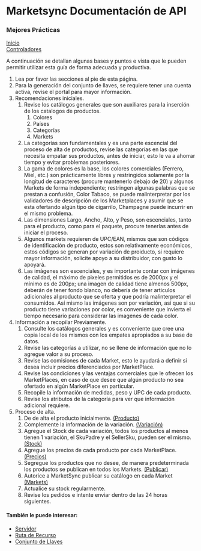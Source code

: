 # Marketsync Documentación de API 
### Mejores Prácticas

[Inicio](https://github.com/hvalles/marketsync)  
[Controladores](https://github.com/hvalles/marketsync/blob/master/links/controller.md)


A continuación se detallan algunas bases y puntos e vista que le pueden permitir utilizar esta guía de forma adecuada y productiva.

1. Lea por favor las secciones al pie de esta página.
2. Para la generación del conjunto de llaves, se requiere tener una cuenta activa, revise el portal para mayor información.
3. Recomendaciones iniciales.
   1. Revise los catálogos generales que son auxiliares para la inserción de los catalogos de productos.
      1. Colores
      2. Países
      3. Categorías
      4. Markets
   2. La categorías son fundamentales y es una parte escencial del proceso de alta de productos, revise las categorías en las que necesita empatar sus productos, antes de iniciar, esto le va a ahorrar tiempo y evitar problemas posteriores.
   3. La gama de colores es la base, los colores comerciales (Ferrero, Miel, etc.) son prácticamente libres y restringidos solamente por la longitud de caracteres (procure mantenerlo debajo de 20) y algunos Markets de forma independiente; restringen algunas palabras que se prestan a confusión, Color Tabaco, se puede malinterpretar por los validadores de descripción de los Marketplaces y asumir que se esta ofertando algún tipo de cigarrilo, Champagne puede incurrir en el mismo problema.
   4. Las dimensiones Largo, Ancho, Alto, y Peso, son escenciales, tanto para el producto, como para el paquete, procure tenerlas antes de iniciar el proceso.
   5. Algunos markets requieren de UPC/EAN, mismos que son códigos de identificación de producto, estos son relativamente económicos, estos códigos se generan por variación de proiducto, si requiere mayor información, solicite apoyo a su distribuidor, con gusto lo apoyará.
   6. Las imágenes son escenciales, y es importante contar con imágenes de calidad, el máximo de pixeles permitidos es de 2000px y el mínimo es de 200px; una imagen de calidad tiene almenos 500px, deberán de tener fondo blanco, no debería de tener articulos adicionales al producto que se oferta y que podría malinterpretar el consumidos. Así mismo las imágenes son por variación, así que si su producto tiene variaciones por color, es conveniente que invierta el tiempo necesario para considerar las imagenes de cada color.
4. Información a recopilar Previamente.
   1. Consulte los catálogos generales y es conveniente que cree una copia local de los mismos con los empates apropiados a su base de datos.
   2. Revise las categorías a utilizar, no se llene de información que no lo agregue valor a su proceso.
   3. Revise las comisiones de cada Market, esto le ayudará a definir si desea incluir precios diferenciados por MarketPlace.
   4. Revise las condiciones y las ventajas comerciales que le ofrecen los MarketPlaces, en caso de que desee que algún producto no sea ofertado en algún MarketPlace en particular.
   5. Recopile la información de medidas, peso y UPC de cada producto.
   6. Revise los atributos de la categoría para ver que información adicional requiere.
5. Proceso de alta.
   1. De de alta el producto inicialmente. [(Producto)](../examples/python/productos.py)
   2. Complemente la información de la variación. [(Variación)](../examples/python/variacion.py)
   3. Agregue el Stock de cada variación, todos los productos al menos tienen 1 variación, el SkuPadre y el SellerSku, pueden ser el mismo. [(Stock)](../examples/python/stock.py)
   4. Agregue los precios de cada producto por cada MarketPlace. [(Precios)](../examples/python/precios.py)
   5. Segregue los productos que no desee, de manera predeterminada los productos se publican en todos los Markets. [(Publicar)](../examples/python/publicar.py)
   6. Autorice a MarketSync publicar su catálogo en cada Market [(Markets)](../examples/python/markets.py)
   7. Actualice su stock regularmente.
   8. Revise los pedidos e intente enviar dentro de las 24 horas siguientes.


#### También le puede interesar:

- [Servidor](https://github.com/hvalles/marketsync/blob/master/links/server.md)
- [Ruta de Recurso](https://github.com/hvalles/marketsync/blob/master/links/url.md)
- [Conjunto de Llaves](https://github.com/hvalles/marketsync/blob/master/links/keys.md)
